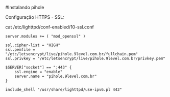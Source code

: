 #Instalando pihole



Configuração HTTPS - SSL:

cat /etc/lighttpd/conf-enabled/10-ssl.conf
```
server.modules += ( "mod_openssl" )

ssl.cipher-list = "HIGH"
ssl.pemfile = "/etc/letsencrypt/live/pihole.9level.com.br/fullchain.pem"
ssl.privkey = "/etc/letsencrypt/live/pihole.9level.com.br/privkey.pem"

$SERVER["socket"] == ":443" {
    ssl.engine = "enable"
    server.name = "pihole.9level.com.br"
}

include_shell "/usr/share/lighttpd/use-ipv6.pl 443"
```
